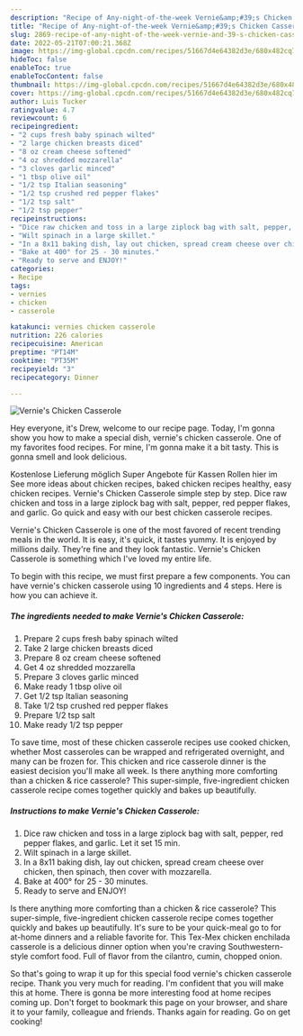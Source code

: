 ```yaml
---
description: "Recipe of Any-night-of-the-week Vernie&amp;#39;s Chicken Casserole"
title: "Recipe of Any-night-of-the-week Vernie&amp;#39;s Chicken Casserole"
slug: 2869-recipe-of-any-night-of-the-week-vernie-and-39-s-chicken-casserole
date: 2022-05-21T07:00:21.368Z
image: https://img-global.cpcdn.com/recipes/51667d4e64382d3e/680x482cq70/vernies-chicken-casserole-recipe-main-photo.jpg
hideToc: false
enableToc: true
enableTocContent: false
thumbnail: https://img-global.cpcdn.com/recipes/51667d4e64382d3e/680x482cq70/vernies-chicken-casserole-recipe-main-photo.jpg
cover: https://img-global.cpcdn.com/recipes/51667d4e64382d3e/680x482cq70/vernies-chicken-casserole-recipe-main-photo.jpg
author: Luis Tucker
ratingvalue: 4.7
reviewcount: 6
recipeingredient:
- "2 cups fresh baby spinach wilted"
- "2 large chicken breasts diced"
- "8 oz cream cheese softened"
- "4 oz shredded mozzarella"
- "3 cloves garlic minced"
- "1 tbsp olive oil"
- "1/2 tsp Italian seasoning"
- "1/2 tsp crushed red pepper flakes"
- "1/2 tsp salt"
- "1/2 tsp pepper"
recipeinstructions:
- "Dice raw chicken and toss in a large ziplock bag with salt, pepper, red pepper flakes, and garlic. Let it set 15 min."
- "Wilt spinach in a large skillet."
- "In a 8x11 baking dish, lay out chicken, spread cream cheese over chicken, then spinach, then cover with mozzarella."
- "Bake at 400° for 25 - 30 minutes."
- "Ready to serve and ENJOY!"
categories:
- Recipe
tags:
- vernies
- chicken
- casserole

katakunci: vernies chicken casserole 
nutrition: 226 calories
recipecuisine: American
preptime: "PT14M"
cooktime: "PT35M"
recipeyield: "3"
recipecategory: Dinner

---
```



![Vernie&#39;s Chicken Casserole](https://img-global.cpcdn.com/recipes/51667d4e64382d3e/680x482cq70/vernies-chicken-casserole-recipe-main-photo.jpg)

Hey everyone, it's Drew, welcome to our recipe page. Today, I'm gonna show you how to make a special dish, vernie&#39;s chicken casserole. One of my favorites food recipes. For mine, I'm gonna make it a bit tasty. This is gonna smell and look delicious.

Kostenlose Lieferung möglich Super Angebote für Kassen Rollen hier im See more ideas about chicken recipes, baked chicken recipes healthy, easy chicken recipes. Vernie&#39;s Chicken Casserole simple step by step. Dice raw chicken and toss in a large ziplock bag with salt, pepper, red pepper flakes, and garlic. Go quick and easy with our best chicken casserole recipes.

Vernie&#39;s Chicken Casserole is one of the most favored of recent trending meals in the world. It is easy, it's quick, it tastes yummy. It is enjoyed by millions daily. They're fine and they look fantastic. Vernie&#39;s Chicken Casserole is something which I've loved my entire life.


To begin with this recipe, we must first prepare a few components. You can have vernie&#39;s chicken casserole using 10 ingredients and 4 steps. Here is how you can achieve it.

<!--inarticleads1-->

##### The ingredients needed to make Vernie&#39;s Chicken Casserole:

1. Prepare 2 cups fresh baby spinach wilted
1. Take 2 large chicken breasts diced
1. Prepare 8 oz cream cheese softened
1. Get 4 oz shredded mozzarella
1. Prepare 3 cloves garlic minced
1. Make ready 1 tbsp olive oil
1. Get 1/2 tsp Italian seasoning
1. Take 1/2 tsp crushed red pepper flakes
1. Prepare 1/2 tsp salt
1. Make ready 1/2 tsp pepper


To save time, most of these chicken casserole recipes use cooked chicken, whether Most casseroles can be wrapped and refrigerated overnight, and many can be frozen for. This chicken and rice casserole dinner is the easiest decision you&#39;ll make all week. Is there anything more comforting than a chicken &amp; rice casserole? This super-simple, five-ingredient chicken casserole recipe comes together quickly and bakes up beautifully. 

<!--inarticleads2-->

##### Instructions to make Vernie&#39;s Chicken Casserole:

1. Dice raw chicken and toss in a large ziplock bag with salt, pepper, red pepper flakes, and garlic. Let it set 15 min.
1. Wilt spinach in a large skillet.
1. In a 8x11 baking dish, lay out chicken, spread cream cheese over chicken, then spinach, then cover with mozzarella.
1. Bake at 400° for 25 - 30 minutes.
1. Ready to serve and ENJOY!

Is there anything more comforting than a chicken &amp; rice casserole? This super-simple, five-ingredient chicken casserole recipe comes together quickly and bakes up beautifully. It&#39;s sure to be your quick-meal go to for at-home dinners and a reliable favorite for. This Tex-Mex chicken enchilada casserole is a delicious dinner option when you&#39;re craving Southwestern-style comfort food. Full of flavor from the cilantro, cumin, chopped onion. 

So that's going to wrap it up for this special food vernie&#39;s chicken casserole recipe. Thank you very much for reading. I'm confident that you will make this at home. There is gonna be more interesting food at home recipes coming up. Don't forget to bookmark this page on your browser, and share it to your family, colleague and friends. Thanks again for reading. Go on get cooking!

